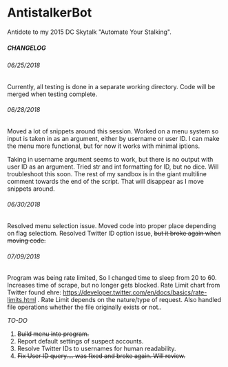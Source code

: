 # AntistalkerBot

Antidote to my 2015 DC Skytalk "Automate Your Stalking".

##### CHANGELOG

###### 06/25/2018 
Currently, all testing is done in a separate working directory. Code will be merged when testing complete.

###### 06/28/2018
Moved a lot of snippets around this session. Worked on a menu system so input is taken in as an argument, either by username or user ID. I can make the menu more functional, but for now it works with minimal iptions.

Taking in username argument seems to work, but there is no output with user ID as an argument. Tried str and int formatting for ID, but no dice. Will troubleshoot this soon. The rest of my sandbox is in the giant multiline comment towards the end of the script. That will disappear as I move snippets around.

###### 06/30/2018
Resolved menu selection issue.
Moved code into proper place depending on flag selectiom.
Resolved Twitter ID option issue, ~~but it broke again when moving code.~~

###### 07/09/2018
Program was being rate limited, So I changed time to sleep from 20 to 60. Increases time of scrape, but no longer gets blocked. Rate Limit chart from Twitter found ehre:
https://developer.twitter.com/en/docs/basics/rate-limits.html .
Rate Limit depends on the nature/type of request.
Also handled file operations whether the file originally exists or not..


_TO-DO_
1. ~~Build menu into program.~~
2. Report default settings of suspect accounts.
3. Resolve Twitter IDs to usernames for human readability.
4. ~~Fix User ID query.... was fixed and broke again. Will review.~~
